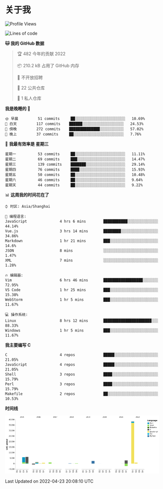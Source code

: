 # 关于我

<!--START_SECTION:waka-->
![Profile Views](http://img.shields.io/badge/%E4%B8%AA%E4%BA%BA%E5%B0%81%E9%9D%A2%E8%A7%82%E7%9C%8B%E6%AC%A1%E6%95%B0-37-blue)

![Lines of code](https://img.shields.io/badge/%E4%BB%8E%E3%80%8C%E4%BD%A0%E5%A5%BD%E4%B8%96%E7%95%8C%E3%80%8D%E6%88%91%E5%B7%B2%E7%BB%8F%E5%86%99%E4%BA%86-57%20Thousand%20%E8%A1%8C%E4%BB%A3%E7%A0%81-blue)

**🐱 我的 GitHub 数据** 

> 🏆 482 今年的贡献 2022
 > 
> 📦 210.2 kB 占用了 GitHub 内存 
 > 
> 🚫 不开放招聘
 > 
> 📜 22 公共仓库 
 > 
> 🔑 1 私人仓库 
 > 
**我是晚睡的 🦉** 

```text
🌞 早晨         51 commits     ██░░░░░░░░░░░░░░░░░░░░░░░   10.69% 
🌆 白天         117 commits    ██████░░░░░░░░░░░░░░░░░░░   24.53% 
🌃 傍晚         272 commits    ██████████████░░░░░░░░░░░   57.02% 
🌙 晚上         37 commits     ██░░░░░░░░░░░░░░░░░░░░░░░   7.76%

```
📅 **我最有效率是 星期三** 

```text
星期一          53 commits     ██░░░░░░░░░░░░░░░░░░░░░░░   11.11% 
星期二          69 commits     ███░░░░░░░░░░░░░░░░░░░░░░   14.47% 
星期三          139 commits    ███████░░░░░░░░░░░░░░░░░░   29.14% 
星期四          76 commits     ████░░░░░░░░░░░░░░░░░░░░░   15.93% 
星期五          50 commits     ██░░░░░░░░░░░░░░░░░░░░░░░   10.48% 
星期六          46 commits     ██░░░░░░░░░░░░░░░░░░░░░░░   9.64% 
星期天          44 commits     ██░░░░░░░░░░░░░░░░░░░░░░░   9.22%

```


📊 **这周我的时间花在了** 

```text
⌚︎ 时区: Asia/Shanghai

💬 编程语言: 
JavaScript               4 hrs 6 mins        ███████████░░░░░░░░░░░░░░   44.14% 
Vue.js                   3 hrs 14 mins       ████████░░░░░░░░░░░░░░░░░   34.86% 
Markdown                 1 hr 21 mins        ███░░░░░░░░░░░░░░░░░░░░░░   14.6% 
JSON                     8 mins              ░░░░░░░░░░░░░░░░░░░░░░░░░   1.47% 
XML                      7 mins              ░░░░░░░░░░░░░░░░░░░░░░░░░   1.28%

🔥 编辑器: 
Vim                      6 hrs 46 mins       ██████████████████░░░░░░░   72.95% 
VS Code                  1 hr 25 mins        ███░░░░░░░░░░░░░░░░░░░░░░   15.38% 
WebStorm                 1 hr 5 mins         ███░░░░░░░░░░░░░░░░░░░░░░   11.67%

💻 操作系统: 
Linux                    8 hrs 12 mins       ██████████████████████░░░   88.33% 
Windows                  1 hr 5 mins         ███░░░░░░░░░░░░░░░░░░░░░░   11.67%

```

**我主要编写 C** 

```text
C                        4 repos             █████░░░░░░░░░░░░░░░░░░░░   21.05% 
JavaScript               4 repos             █████░░░░░░░░░░░░░░░░░░░░   21.05% 
Shell                    3 repos             ████░░░░░░░░░░░░░░░░░░░░░   15.79% 
Perl                     3 repos             ████░░░░░░░░░░░░░░░░░░░░░   15.79% 
Makefile                 2 repos             ██░░░░░░░░░░░░░░░░░░░░░░░   10.53%

```


**时间线**

![Chart not found](https://raw.githubusercontent.com/Arondight/Arondight/master/charts/bar_graph.png) 


 Last Updated on 2022-04-23 20:08:10 UTC
<!--END_SECTION:waka-->
